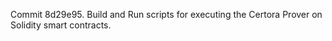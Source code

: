 Commit 8d29e95.                    Build and Run scripts for executing the Certora Prover on Solidity smart contracts.